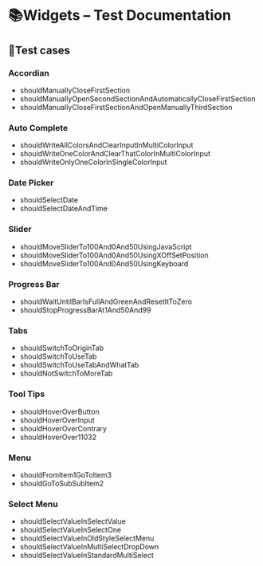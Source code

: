# 📚Widgets – Test Documentation

## 🧰Test cases

### Accordian

- shouldManuallyCloseFirstSection
- shouldManuallyOpenSecondSectionAndAutomaticallyCloseFirstSection
- shouldManuallyCloseFirstSectionAndOpenManuallyThirdSection

### Auto Complete

- shouldWriteAllColorsAndClearInputInMultiColorInput
- shouldWriteOneColorAndClearThatColorInMultiColorInput
- shouldWriteOnlyOneColorInSingleColorInput

### Date Picker

- shouldSelectDate
- shouldSelectDateAndTime

### Slider

- shouldMoveSliderTo100And0And50UsingJavaScript
- shouldMoveSliderTo100And0And50UsingXOffSetPosition
- shouldMoveSliderTo100And0And50UsingKeyboard

### Progress Bar

- shouldWaitUntilBarIsFullAndGreenAndResetItToZero
- shouldStopProgressBarAt1And50And99

### Tabs

- shouldSwitchToOriginTab
- shouldSwitchToUseTab
- shouldSwitchToUseTabAndWhatTab
- shouldNotSwitchToMoreTab

### Tool Tips

- shouldHoverOverButton
- shouldHoverOverInput
- shouldHoverOverContrary
- shouldHoverOver11032

### Menu

- shouldFromItem1GoToItem3
- shouldGoToSubSubItem2

### Select Menu

- shouldSelectValueInSelectValue
- shouldSelectValueInSelectOne
- shouldSelectValueInOldStyleSelectMenu
- shouldSelectValueInMultiSelectDropDown
- shouldSelectValueInStandardMultiSelect
